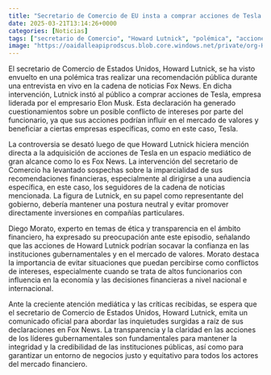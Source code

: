 ```yaml
---
title: "Secretario de Comercio de EU insta a comprar acciones de Tesla... al público de Fox News"
date: 2025-03-21T13:14:26+0000
categories: [Noticias]
tags: ["secretario de Comercio", "Howard Lutnick", "polémica", "acciones de Tesla", "Elon Musk", "conflicto de intereses", "recomendaciones financieras", "mercado de valores", "influencia económica", "ética y transparencia", "instituciones gubernamentales", "decisiones financieras"]
image: "https://oaidalleapiprodscus.blob.core.windows.net/private/org-HKmKxpuNw3Y88lm4EBrIPq0n/user-ZwiCXOggLL8ZNNKE2g7rXFmV/img-u5TkRzSflxstgfh3idfpAwNc.png?st=2025-03-21T12%3A14%3A26Z&se=2025-03-21T14%3A14%3A26Z&sp=r&sv=2024-08-04&sr=b&rscd=inline&rsct=image/png&skoid=d505667d-d6c1-4a0a-bac7-5c84a87759f8&sktid=a48cca56-e6da-484e-a814-9c849652bcb3&skt=2025-03-20T19%3A18%3A21Z&ske=2025-03-21T19%3A18%3A21Z&sks=b&skv=2024-08-04&sig=pS8uS/VrT%2BoU3u25TS/KcxO8bprSHnRgSkIi/R/XSQQ%3D"
---
```


El secretario de Comercio de Estados Unidos, Howard Lutnick, se ha visto envuelto en una polémica tras realizar una recomendación pública durante una entrevista en vivo en la cadena de noticias Fox News. En dicha intervención, Lutnick instó al público a comprar acciones de Tesla, empresa liderada por el empresario Elon Musk. Esta declaración ha generado cuestionamientos sobre un posible conflicto de intereses por parte del funcionario, ya que sus acciones podrían influir en el mercado de valores y beneficiar a ciertas empresas específicas, como en este caso, Tesla.

La controversia se desató luego de que Howard Lutnick hiciera mención directa a la adquisición de acciones de Tesla en un espacio mediático de gran alcance como lo es Fox News. La intervención del secretario de Comercio ha levantado sospechas sobre la imparcialidad de sus recomendaciones financieras, especialmente al dirigirse a una audiencia específica, en este caso, los seguidores de la cadena de noticias mencionada. La figura de Lutnick, en su papel como representante del gobierno, debería mantener una postura neutral y evitar promover directamente inversiones en compañías particulares.

Diego Morato, experto en temas de ética y transparencia en el ámbito financiero, ha expresado su preocupación ante este episodio, señalando que las acciones de Howard Lutnick podrían socavar la confianza en las instituciones gubernamentales y en el mercado de valores. Morato destaca la importancia de evitar situaciones que puedan percibirse como conflictos de intereses, especialmente cuando se trata de altos funcionarios con influencia en la economía y las decisiones financieras a nivel nacional e internacional.

Ante la creciente atención mediática y las críticas recibidas, se espera que el secretario de Comercio de Estados Unidos, Howard Lutnick, emita un comunicado oficial para abordar las inquietudes surgidas a raíz de sus declaraciones en Fox News. La transparencia y la claridad en las acciones de los líderes gubernamentales son fundamentales para mantener la integridad y la credibilidad de las instituciones públicas, así como para garantizar un entorno de negocios justo y equitativo para todos los actores del mercado financiero.
    